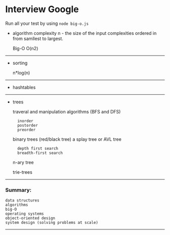 # Interview Google

Run all your test by using 
```node big-o.js```

- algorithm complexity
n - the size of the input complexities ordered in from samllest to largest.

    Big-O
    O(n2)
---

- sorting
    
    n*log(n)

---
- hashtables

--- 
- trees
    
    traveral and manipulation algorithms (BFS and DFS)
    
        inorder
        postorder
        preorder
    binary trees (red/black tree) a splay tree or AVL tree

        depth first search
        breadth-first search
    n-ary tree

    trie-trees

---
### Summary: 
```
data structures
algorithms
big-O
operating systems
object-oriented design
system design (solving problems at scale)
```
---